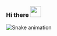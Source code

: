 ### Hi there <img src="https://raw.githubusercontent.com/kaueMarques/kaueMarques/master/hi.gif" width="30px">

<!--
**paulacynthia/paulacynthia** is a ✨ _special_ ✨ repository because its `README.md` (this file) appears on your GitHub profile.

Here are some ideas to get you started:

- 🔭 I’m currently working on ...
- 🌱 I’m currently learning ...
- 👯 I’m looking to collaborate on ...
- 🤔 I’m looking for help with ...
- 💬 Ask me about ...
- 📫 How to reach me: ...
- 😄 Pronouns: ...
- ⚡ Fun fact: ...
-->
  ![Snake animation](https://github.com/paulacynthia/paulacynthia/blob/output/github-contribution-grid-snake.svg)
